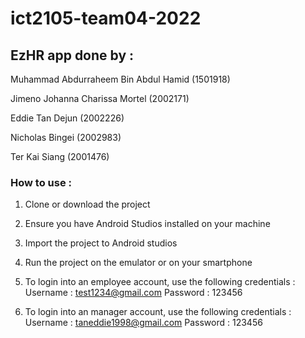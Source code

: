 # ict2105-team04-2022

## EzHR app done by :
Muhammad Abdurraheem Bin Abdul Hamid (1501918)

Jimeno Johanna Charissa Mortel (2002171)

Eddie Tan Dejun (2002226)

Nicholas Bingei (2002983)

Ter Kai Siang (2001476)


### How to use :
1. Clone or download the project
2. Ensure you have Android Studios installed on your machine
3. Import the project to Android studios
4. Run the project on the emulator or on your smartphone
5. To login into an employee account, use the following credentials :
  Username : test1234@gmail.com 
  Password : 123456
  
6. To login into an manager account, use the following credentials :
   Username : taneddie1998@gmail.com
   Password : 123456

